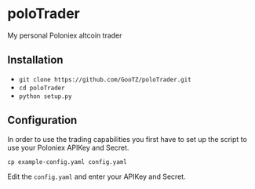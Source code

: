 # poloTrader
My personal Poloniex altcoin trader

## Installation

* `git clone https://github.com/GooTZ/poloTrader.git`
* `cd poloTrader`
* `python setup.py`

## Configuration

In order to use the trading capabilities you first have to set up the script to use your Poloniex APIKey and Secret.

`cp example-config.yaml config.yaml`

Edit the `config.yaml` and enter your APIKey and Secret.
